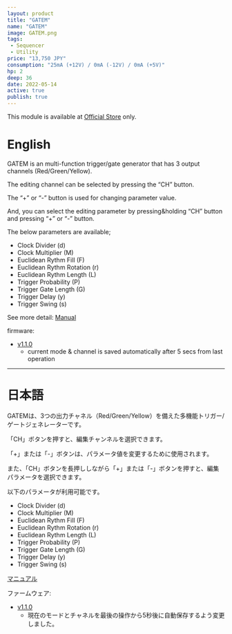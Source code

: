 ```yaml
---
layout: product
title: "GATEM"
name: "GATEM"
image: GATEM.png
tags:
 - Sequencer
 - Utility
price: "13,750 JPY"
consumption: "25mA (+12V) / 0mA (-12V) / 0mA (+5V)"
hp: 2
deep: 36
date: 2022-05-14
active: true
publish: true
---
```


This module is available at [Official Store](https://centrevillage.stores.jp/) only.

# English

GATEM is an multi-function trigger/gate generator that has 3 output channels (Red/Green/Yellow).

The editing channel can be selected by pressing the “CH” button.

The “+” or “-” button is used for changing parameter value.

And, you can select the editing parameter by pressing&holding “CH” button and pressing “+” or “-” button.

The below parameters are available;

- Clock Divider (d) 
- Clock Multiplier (M)
- Euclidean Rythm Fill (F)
- Euclidean Rythm Rotation (r)
- Euclidean Rythm Length (L)
- Trigger Probability (P)
- Trigger Gate Length (G)
- Trigger Delay (y)
- Trigger Swing (s)

See more detail: [Manual](https://docs.google.com/document/d/1eHbVPJl_aNPmwPrpr2QJ-5Ey_HtMTsuluu7wY4z9ozM/edit?usp=sharing)

firmware:

- [v1.1.0](https://drive.google.com/file/d/1pftLn645KdbYuFR6LNddMPdbAS8HccPm/view?usp=sharing)
  - current mode & channel is saved automatically after 5 secs from last operation
---

# 日本語


GATEMは、3つの出力チャネル（Red/Green/Yellow）を備えた多機能トリガー/ゲートジェネレーターです。

「CH」ボタンを押すと、編集チャンネルを選択できます。

「+」または「-」ボタンは、パラメータ値を変更するために使用されます。

また、「CH」ボタンを長押ししながら「+」または「-」ボタンを押すと、編集パラメータを選択できます。

以下のパラメータが利用可能です。


- Clock Divider (d) 
- Clock Multiplier (M)
- Euclidean Rythm Fill (F)
- Euclidean Rythm Rotation (r)
- Euclidean Rythm Length (L)
- Trigger Probability (P)
- Trigger Gate Length (G)
- Trigger Delay (y)
- Trigger Swing (s)

[マニュアル](https://docs.google.com/document/d/158dECiB095EqaybuByfV5HiwehIzPnPDCiLzCHFcgIs/edit?usp=sharing)

ファームウェア:

- [v1.1.0](https://drive.google.com/file/d/1pftLn645KdbYuFR6LNddMPdbAS8HccPm/view?usp=sharing)
  - 現在のモードとチャネルを最後の操作から5秒後に自動保存するよう変更しました。
